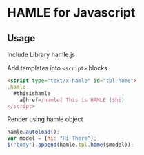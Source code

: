 # HAMLE for Javascript

## Usage
Include Library hamle.js

Add templates into `<script>` blocks

```html
<script type="text/x-hamle" id="tpl-home">
.hamle
  #thisishamle
    a[href=/hamle] This is HAMLE ($hi)
</script>
```

Render using hamle object

```javascript
hamle.autoload();
var model = {hi: "Hi There"};
$("body").append(hamle.tpl.home($model));
```

